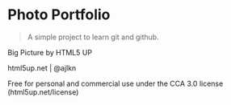 # Photo Portfolio

> A simple project to learn git and github.

Big Picture by HTML5 UP

html5up.net | @ajlkn

Free for personal and commercial use under the CCA 3.0 license (html5up.net/license)
